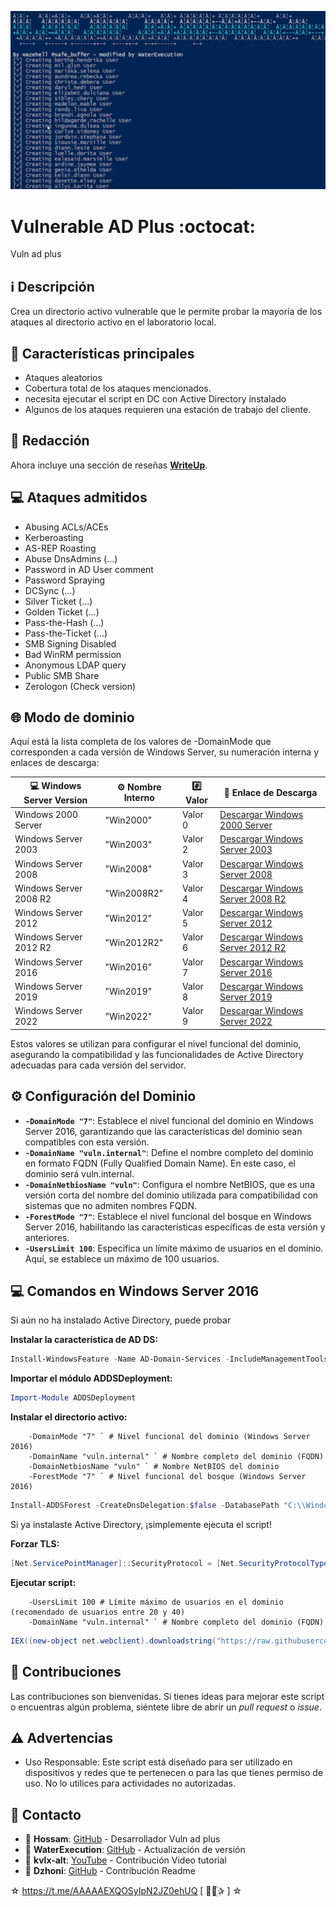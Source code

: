 ﻿![logo](https://github.com/AAAAAEXQOSyIpN2JZ0ehUQ/vulnerable-AD-plus/blob/master/Imagenes/vulnerable-AD-plus.png)

# Vulnerable AD Plus :octocat:
Vuln ad plus

## :information_source: Descripción
Crea un directorio activo vulnerable que le permite probar la mayoría de los ataques al directorio activo en el laboratorio local.

## :star2: Características principales

- Ataques aleatorios
- Cobertura total de los ataques mencionados.
- necesita ejecutar el script en DC con Active Directory instalado 
- Algunos de los ataques requieren una estación de trabajo del cliente.

## :bookmark_tabs: Redacción

Ahora incluye una sección de reseñas [**WriteUp**](WriteUp).

## :computer: Ataques admitidos

- Abusing ACLs/ACEs
- Kerberoasting
- AS-REP Roasting
- Abuse DnsAdmins (...)
- Password in AD User comment
- Password Spraying
- DCSync (...)
- Silver Ticket (...)
- Golden Ticket (...)
- Pass-the-Hash (...)
- Pass-the-Ticket (...)
- SMB Signing Disabled
- Bad WinRM permission
- Anonymous LDAP query
- Public SMB Share
- Zerologon (Check version)

## :globe_with_meridians: Modo de dominio

Aquí está la lista completa de los valores de -DomainMode que corresponden a cada versión de Windows Server, su numeración interna y enlaces de descarga:

| :computer: Windows Server Version | :gear: Nombre Interno | :hash: Valor | :link: Enlace de Descarga                       |
|-----------------------------------|-----------------------|--------------|---------------------------------------------|
| Windows 2000 Server               | "Win2000"              | Valor 0      | [Descargar Windows 2000 Server](#)          |
| Windows Server 2003               | "Win2003"              | Valor 2      | [Descargar Windows Server 2003](#)          |
| Windows Server 2008               | "Win2008"              | Valor 3      | [Descargar Windows Server 2008](#)          |
| Windows Server 2008 R2            | "Win2008R2"            | Valor 4      | [Descargar Windows Server 2008 R2](#)       |
| Windows Server 2012               | "Win2012"              | Valor 5      | [Descargar Windows Server 2012](#)          |
| Windows Server 2012 R2            | "Win2012R2"            | Valor 6      | [Descargar Windows Server 2012 R2](https://www.microsoft.com/es-es/evalcenter/download-windows-server-2012-r2)       |
| Windows Server 2016               | "Win2016"              | Valor 7      | [Descargar Windows Server 2016](https://www.microsoft.com/es-mx/evalcenter/download-windows-server-2016)          |
| Windows Server 2019               | "Win2019"              | Valor 8      | [Descargar Windows Server 2019](https://www.microsoft.com/es-mx/evalcenter/download-windows-server-2019)          |
| Windows Server 2022               | "Win2022"              | Valor 9      | [Descargar Windows Server 2022](https://www.microsoft.com/es-mx/evalcenter/download-windows-server-2022)          |

Estos valores se utilizan para configurar el nivel funcional del dominio, asegurando la compatibilidad y las funcionalidades de Active Directory adecuadas para cada versión del servidor.

## :gear: Configuración del Dominio

- **`-DomainMode "7"`**: Establece el nivel funcional del dominio en Windows Server 2016, garantizando que las características del dominio sean compatibles con esta versión.
- **`-DomainName "vuln.internal"`**: Define el nombre completo del dominio en formato FQDN (Fully Qualified Domain Name). En este caso, el dominio será vuln.internal.
- **`-DomainNetbiosName "vuln"`**: Configura el nombre NetBIOS, que es una versión corta del nombre del dominio utilizada para compatibilidad con sistemas que no admiten nombres FQDN.
- **`-ForestMode "7"`**: Establece el nivel funcional del bosque en Windows Server 2016, habilitando las características específicas de esta versión y anteriores.
- **`-UsersLimit 100`**: Especifica un límite máximo de usuarios en el dominio. Aquí, se establece un máximo de 100 usuarios.

## :computer: Comandos en Windows Server 2016 

Si aún no ha instalado Active Directory, puede probar

**Instalar la característica de AD DS:** 
```powershell
Install-WindowsFeature -Name AD-Domain-Services -IncludeManagementTools
```

**Importar el módulo ADDSDeployment:**
```powershell
Import-Module ADDSDeployment
```

**Instalar el directorio activo:**
```textplain
    -DomainMode "7" ` # Nivel funcional del dominio (Windows Server 2016)
    -DomainName "vuln.internal" ` # Nombre completo del dominio (FQDN)
    -DomainNetbiosName "vuln" ` # Nombre NetBIOS del dominio
    -ForestMode "7" ` # Nivel funcional del bosque (Windows Server 2016)
```

```powershell
Install-ADDSForest -CreateDnsDelegation:$false -DatabasePath "C:\\Windows\\NTDS" -DomainMode "7" -DomainName "vuln.internal " -DomainNetbiosName "vuln" -ForestMode "7" -InstallDns:$true -LogPath "C:\\Windows\\NTDS" -NoRebootOnCompletion:$false -SysvolPath "C:\\Windows\\SYSVOL" -Force:$true
```

Si ya instalaste Active Directory, ¡simplemente ejecuta el script!

**Forzar TLS:**
```powershell
[Net.ServicePointManager]::SecurityProtocol = [Net.SecurityProtocolType]::Tls12
```

**Ejecutar script:**
```textplain
    -UsersLimit 100 # Límite máximo de usuarios en el dominio (recomendado de usuarios entre 20 y 40)
    -DomainName "vuln.internal" ` # Nombre completo del dominio (FQDN)
```

```powershell
IEX((new-object net.webclient).downloadstring("https://raw.githubusercontent.com/AAAAAEXQOSyIpN2JZ0ehUQ/vulnerable-AD-plus/refs/heads/master/vulnadplus.ps1")); Invoke-VulnAD -UsersLimit 20 -DomainName "vuln.internal "
```

## :star2: Contribuciones

Las contribuciones son bienvenidas. Si tienes ideas para mejorar este script o encuentras algún problema, siéntete libre de abrir un *pull request* o *issue*.

## :warning: Advertencias

- Uso Responsable: Este script está diseñado para ser utilizado en dispositivos y redes que te pertenecen o para las que tienes permiso de uso. No lo utilices para actividades no autorizadas.

## :email: Contacto 
* :busts_in_silhouette: **Hossam**: [GitHub](https://github.com/safebuffer/vulnerable-AD) - Desarrollador Vuln ad plus
* :busts_in_silhouette: **WaterExecution**: [GitHub](https://github.com/WaterExecution/vulnerable-AD-plus) - Actualización de versión
* :busts_in_silhouette: **kvlx-alt**: [YouTube](https://www.youtube.com/watch?v=s9dD_nINnkc&t=876s) - Contribución Video tutorial
* :busts_in_silhouette: **Dzhoni**: [GitHub](https://github.com/AAAAAEXQOSyIpN2JZ0ehUQ/vulnerable-AD-plus?tab=readme-ov-file) - Contribución Readme

☆ https://t.me/AAAAAEXQOSyIpN2JZ0ehUQ [  ⃘⃤꙰✰ ] ☆
